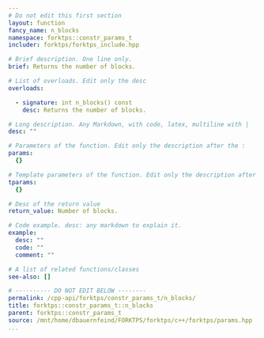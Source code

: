 ```yaml
---
# Do not edit this first section
layout: function
fancy_name: n_blocks
namespace: forktps::constr_params_t
includer: forktps/forktps_include.hpp

# Brief description. One line only.
brief: Returns the number of blocks.

# List of overloads. Edit only the desc
overloads:

  - signature: int n_blocks() const
    desc: Returns the number of blocks.

# Long description. Any Markdown, with code, latex, multiline with |
desc: ""

# Parameters of the function. Edit only the description after the :
params:
  {}

# Template parameters of the function. Edit only the description after the :
tparams:
  {}

# Desc of the return value
return_value: Number of blocks.

# Code example. desc: any markdown to explain it.
example:
  desc: ""
  code: ""
  comment: ""

# A list of related functions/classes
see-also: []

# ---------- DO NOT EDIT BELOW --------
permalink: /cpp-api/forktps/constr_params_t/n_blocks/
title: forktps::constr_params_t::n_blocks
parent: forktps::constr_params_t
source: /mnt/home/dbauernfeind/FORKTPS/forktps/c++/forktps/params.hpp
...
```


